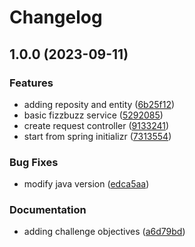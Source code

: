 # Changelog

## 1.0.0 (2023-09-11)


### Features

* adding reposity and entity ([6b25f12](https://github.com/j-bogart/fizzbuzz/commit/6b25f1222d186a7e4e12684ffd40066bbf3636d9))
* basic fizzbuzz service ([5292085](https://github.com/j-bogart/fizzbuzz/commit/52920858e4b5fa3c901d91ddcb4b41f9abbc9899))
* create request controller ([9133241](https://github.com/j-bogart/fizzbuzz/commit/9133241205ee827dbbabb2a35724aad2f2db4646))
* start from spring initializr ([7313554](https://github.com/j-bogart/fizzbuzz/commit/7313554db683b461a5db4df172a1500c570921e5))


### Bug Fixes

* modify java version ([edca5aa](https://github.com/j-bogart/fizzbuzz/commit/edca5aa1ea964f19a7ec246316d5056365bd3c6a))


### Documentation

* adding challenge objectives ([a6d79bd](https://github.com/j-bogart/fizzbuzz/commit/a6d79bd59986f9570c2486ee1a7acc129e88324f))
